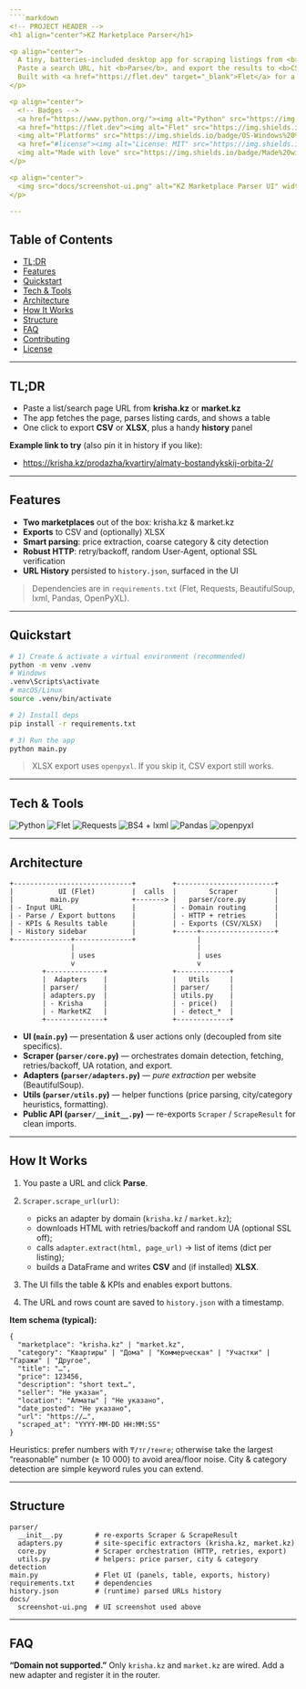 ```yaml
---
````markdown
<!-- PROJECT HEADER -->
<h1 align="center">KZ Marketplace Parser</h1>

<p align="center">
  A tiny, batteries-included desktop app for scraping listings from <b>krisha.kz</b> and <b>market.kz</b>.
  Paste a search URL, hit <b>Parse</b>, and export the results to <b>CSV/XLSX</b>.
  Built with <a href="https://flet.dev" target="_blank">Flet</a> for a clean, native-feeling Python UI.
</p>

<p align="center">
  <!-- Badges -->
  <a href="https://www.python.org/"><img alt="Python" src="https://img.shields.io/badge/Python-3.10%2B-3776AB?logo=python&logoColor=white"></a>
  <a href="https://flet.dev"><img alt="Flet" src="https://img.shields.io/badge/UI-Flet-5E97F6?logo=googlechrome&logoColor=white"></a>
  <img alt="Platforms" src="https://img.shields.io/badge/OS-Windows%20%7C%20macOS%20%7C%20Linux-informational">
  <a href="#license"><img alt="License: MIT" src="https://img.shields.io/badge/License-MIT-green.svg"></a>
  <img alt="Made with love" src="https://img.shields.io/badge/Made%20with-%E2%9D%A4-red">
</p>

<p align="center">
  <img src="docs/screenshot-ui.png" alt="KZ Marketplace Parser UI" width="100%"/>
</p>

---
```


## Table of Contents
- [TL;DR](#tldr)
- [Features](#features)
- [Quickstart](#quickstart)
- [Tech & Tools](#tech--tools)
- [Architecture](#architecture)
- [How It Works](#how-it-works)
- [Structure](#structure)
- [FAQ](#faq)
- [Contributing](#contributing)
- [License](#license)

---

## TL;DR

- Paste a list/search page URL from **krisha.kz** or **market.kz**  
- The app fetches the page, parses listing cards, and shows a table  
- One click to export **CSV** or **XLSX**, plus a handy **history** panel

**Example link to try** (also pin it in history if you like):
- https://krisha.kz/prodazha/kvartiry/almaty-bostandykskij-orbita-2/

---

## Features

-  **Two marketplaces** out of the box: krisha.kz & market.kz  
-  **Exports** to CSV and (optionally) XLSX  
-  **Smart parsing**: price extraction, coarse category & city detection  
-  **Robust HTTP**: retry/backoff, random User-Agent, optional SSL verification  
-  **URL History** persisted to `history.json`, surfaced in the UI

> Dependencies are in `requirements.txt` (Flet, Requests, BeautifulSoup, lxml, Pandas, OpenPyXL).

---

## Quickstart

```bash
# 1) Create & activate a virtual environment (recommended)
python -m venv .venv
# Windows
.venv\Scripts\activate
# macOS/Linux
source .venv/bin/activate

# 2) Install deps
pip install -r requirements.txt

# 3) Run the app
python main.py
````

> XLSX export uses `openpyxl`. If you skip it, CSV export still works.

---

## Tech & Tools

<p>
  <img src="https://img.shields.io/badge/Language-Python-3776AB?logo=python&logoColor=white" alt="Python"/>
  <img src="https://img.shields.io/badge/UI-Flet-5E97F6?logo=googlechrome&logoColor=white" alt="Flet"/>
  <img src="https://img.shields.io/badge/HTTP-Requests-2C3E50" alt="Requests"/>
  <img src="https://img.shields.io/badge/Parsing-BeautifulSoup%20%2B%20lxml-0B5345" alt="BS4 + lxml"/>
  <img src="https://img.shields.io/badge/Data-Pandas-150458?logo=pandas&logoColor=white" alt="Pandas"/>
  <img src="https://img.shields.io/badge/Export-openpyxl-1B5E20" alt="openpyxl"/>
</p>

---

## Architecture

```
+-----------------------------+         +------------------------+
|           UI (Flet)         |  calls  |        Scraper         |
|         main.py             +-------> |   parser/core.py       |
| - Input URL                 |         | - Domain routing       |
| - Parse / Export buttons    |         | - HTTP + retries       |
| - KPIs & Results table      |         | - Exports (CSV/XLSX)   |
| - History sidebar           |         +-----+------------------+
+--------------+--------------+               |
               |                              |
               | uses                         | uses
               v                              v
        +--------------+                +-------------+
        |  Adapters    |                |   Utils     |
        | parser/      |                | parser/     |
        | adapters.py  |                | utils.py    |
        | - Krisha     |                | - price()   |
        | - MarketKZ   |                | - detect_*  |
        +--------------+                +-------------+
```

* **UI (`main.py`)** — presentation & user actions only (decoupled from site specifics).
* **Scraper (`parser/core.py`)** — orchestrates domain detection, fetching, retries/backoff, UA rotation, and export.
* **Adapters (`parser/adapters.py`)** — *pure extraction* per website (BeautifulSoup).
* **Utils (`parser/utils.py`)** — helper functions (price parsing, city/category heuristics, formatting).
* **Public API (`parser/__init__.py`)** — re-exports `Scraper` / `ScrapeResult` for clean imports.

---

## How It Works

1. You paste a URL and click **Parse**.
2. `Scraper.scrape_url(url)`:

   * picks an adapter by domain (`krisha.kz` / `market.kz`);
   * downloads HTML with retries/backoff and random UA (optional SSL off);
   * calls `adapter.extract(html, page_url)` → list of items (dict per listing);
   * builds a DataFrame and writes **CSV** and (if installed) **XLSX**.
3. The UI fills the table & KPIs and enables export buttons.
4. The URL and rows count are saved to `history.json` with a timestamp.

**Item schema (typical):**

```jsonc
{
  "marketplace": "krisha.kz" | "market.kz",
  "category": "Квартиры" | "Дома" | "Коммерческая" | "Участки" | "Гаражи" | "Другое",
  "title": "…",
  "price": 123456,
  "description": "short text…",
  "seller": "Не указан",
  "location": "Алматы" | "Не указано",
  "date_posted": "Не указано",
  "url": "https://…",
  "scraped_at": "YYYY-MM-DD HH:MM:SS"
}
```

Heuristics: prefer numbers with `₸/тг/тенге`; otherwise take the largest “reasonable” number (≥ 10 000) to avoid area/floor noise. City & category detection are simple keyword rules you can extend.

---

## Structure

```
parser/
  __init__.py        # re-exports Scraper & ScrapeResult
  adapters.py        # site-specific extractors (krisha.kz, market.kz)
  core.py            # Scraper orchestration (HTTP, retries, export)
  utils.py           # helpers: price parser, city & category detection
main.py              # Flet UI (panels, table, exports, history)
requirements.txt     # dependencies
history.json         # (runtime) parsed URLs history
docs/
  screenshot-ui.png  # UI screenshot used above
```

---

## FAQ

**“Domain not supported.”**
Only `krisha.kz` and `market.kz` are wired. Add a new adapter and register it in the router.